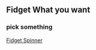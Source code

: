 ## Fidget What you want
### pick something
[Fidget Spinner](https://zippyfish.github.io/fidget/spinner/index.html) 
